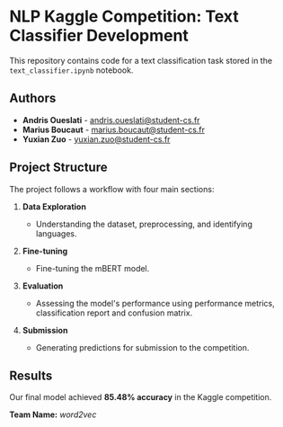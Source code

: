 # NLP Kaggle Competition: Text Classifier Development

This repository contains code for a text classification task stored in the `text_classifier.ipynb` notebook. 

## Authors

- **Andris Oueslati** - [andris.oueslati@student-cs.fr](mailto:andris.oueslati@student-cs.fr)  
- **Marius Boucaut** - [marius.boucaut@student-cs.fr](mailto:marius.boucaut@student-cs.fr)  
- **Yuxian Zuo** - [yuxian.zuo@student-cs.fr](mailto:yuxian.zuo@student-cs.fr)  

## Project Structure

The project follows a workflow with four main sections:  

1. **Data Exploration**  
   - Understanding the dataset, preprocessing, and identifying languages.  

2. **Fine-tuning**  
   - Fine-tuning the mBERT model. 

3. **Evaluation**  
   - Assessing the model's performance using performance metrics, classification report and confusion matrix.  

4. **Submission**  
   - Generating predictions for submission to the competition.  

## Results  

Our final model achieved **85.48% accuracy** in the Kaggle competition.  

**Team Name:** *word2vec*  
